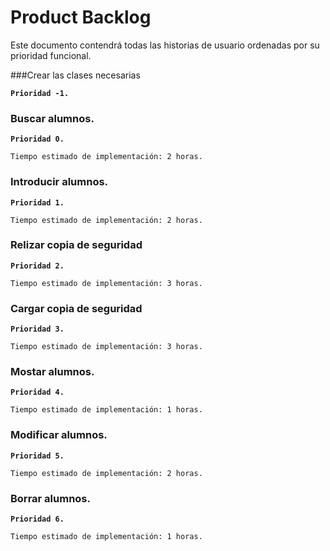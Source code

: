 # Product Backlog

Este documento contendrá todas las historias de usuario ordenadas por su prioridad funcional.

###Crear las clases necesarias

**`Prioridad -1.`**

### Buscar alumnos.

**`Prioridad 0.`**

`Tiempo estimado de implementación: 2 horas.`

### Introducir alumnos.

**`Prioridad 1.`**

`Tiempo estimado de implementación: 2 horas.`

### Relizar copia de seguridad

**`Prioridad 2.`**

`Tiempo estimado de implementación: 3 horas.`

### Cargar copia de seguridad

**`Prioridad 3.`**

`Tiempo estimado de implementación: 3 horas.`

### Mostar alumnos.

**`Prioridad 4.`**

`Tiempo estimado de implementación: 1 horas.`

### Modificar alumnos.

**`Prioridad 5.`**

`Tiempo estimado de implementación: 2 horas.`

### Borrar alumnos.

**`Prioridad 6.`**

`Tiempo estimado de implementación: 1 horas.`
